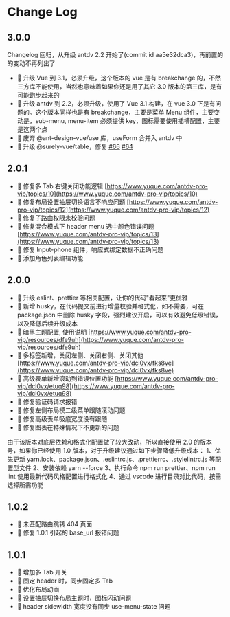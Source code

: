 # Change Log

## 3.0.0

Changelog 回归，从升级 antdv 2.2 开始了(commit id aa5e32dca3)，再前置的的变动不再列出了

- 🌟 升级 Vue 到 3.1，必须升级，这个版本的 vue 是有 breakchange 的，不然三方库不能使用，当然也意味着如果你还是用了其它 3.0 版本的第三库，是有可能跑步起来的
- 🌟 升级 antdv 到 2.2，必须升级，使用了 Vue 3.1 构建，在 vue 3.0 下是有问题的。这个版本同样也是有 breakchange，主要是菜单 Menu 组件，主要变动是，sub-menu, menu-item 必须提供 key，图标需要使用插槽配置，主要是这两个点
- 🌟 废弃 @ant-design-vue/use 库，useForm 合并入 antdv 中
- 🐞 升级 @surely-vue/table，修复 [#66](https://git.antdv.com/pro-vip/pro-vip/issues/66) [#64](https://git.antdv.com/pro-vip/pro-vip/issues/64)

## 2.0.1

- 🐞 修复多 Tab 右键关闭功能逻辑 [https://www.yuque.com/antdv-pro-vip/topics/10](https://www.yuque.com/antdv-pro-vip/topics/10)
- 🐞 修复布局设置抽屉切换语言不响应问题 [https://www.yuque.com/antdv-pro-vip/topics/12](https://www.yuque.com/antdv-pro-vip/topics/12)
- 🐞 修复子路由权限未校验问题
- 🐞 修复混合模式下 header menu 选中颜色错误问题 [https://www.yuque.com/antdv-pro-vip/topics/13](https://www.yuque.com/antdv-pro-vip/topics/13)
- 🐞 修复 Input-phone 组件，响应式绑定数据不正确问题
- 🌟 添加角色列表编辑功能

## 2.0.0

- 🌟 升级 eslint、prettier 等相关配置，让你的代码"看起来"更优雅
- 🌟 新增 husky，在代码提交前进行增量校验并格式化，如不需要，可在 package.json 中删除 husky 字段，强烈建议开启，可以有效避免低级错误，以及降低后续升级成本
- 🌟 暗黑主题配置, 使用说明 [https://www.yuque.com/antdv-pro-vip/resources/dfe9uh](https://www.yuque.com/antdv-pro-vip/resources/dfe9uh)
- 🌟 多标签新增，关闭左侧、关闭右侧、关闭其他 [https://www.yuque.com/antdv-pro-vip/dcl0vx/fks8ve](https://www.yuque.com/antdv-pro-vip/dcl0vx/fks8ve)
- 🌟 高级表单新增滚动到错误位置功能 [https://www.yuque.com/antdv-pro-vip/dcl0vx/etuq98](https://www.yuque.com/antdv-pro-vip/dcl0vx/etuq98)
- 🐞 修复验证码请求报错
- 🐞 修复左侧布局模二级菜单跟随滚动问题
- 🐞 修复高级表单吸底宽度没有跟随
- 🐞 修复图表在特殊情况下不更新的问题

由于该版本对底层依赖和格式化配置做了较大改动，所以直接使用 2.0 的版本号，如果你已经使用 1.0 版本，对于升级建议通过如下步骤降低升级成本： 1、优先更新 yarn.lock、package.json、.eslintrc.js、.prettierrc、.stylelintrc.js 等配置型文件 2、安装依赖 yarn --force 3、执行命令 npm run prettier、npm run lint 使用最新代码风格配置进行格式化 4、通过 vscode 进行目录对比代码，按需选择所需功能

## 1.0.2

- 🌟 未匹配路由跳转 404 页面
- 🐞 修复 1.0.1 引起的 base_url 报错问题

## 1.0.1

- 🌟 增加多 Tab 开关
- 🐞 固定 header 时，同步固定多 Tab
- 🌟 优化布局动画
- 🐞 设置抽屉切换布局主题时，图标闪动问题
- 🐞 header sidewidth 宽度没有同步 use-menu-state 问题
